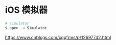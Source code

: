 # iOS 模拟器


```sh
# simulator
$ open -a Simulator
```

https://www.cnblogs.com/xgqfrms/p/12697742.html
